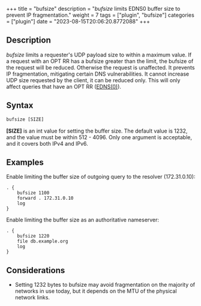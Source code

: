 +++
title = "bufsize"
description = "*bufsize* limits EDNS0 buffer size to prevent IP fragmentation."
weight = 7
tags = ["plugin", "bufsize"]
categories = ["plugin"]
date = "2023-08-15T20:06:20.8772088"
+++

## Description
*bufsize* limits a requester's UDP payload size to within a maximum value.
If a request with an OPT RR has a bufsize greater than the limit, the bufsize
of the request will be reduced. Otherwise the request is unaffected.
It prevents IP fragmentation, mitigating certain DNS vulnerabilities.
It cannot increase UDP size requested by the client, it can be reduced only.
This will only affect queries that have
an OPT RR ([EDNS(0)](https://www.rfc-editor.org/rfc/rfc6891)).

## Syntax
```txt
bufsize [SIZE]
```

**[SIZE]** is an int value for setting the buffer size.
The default value is 1232, and the value must be within 512 - 4096.
Only one argument is acceptable, and it covers both IPv4 and IPv6.

## Examples
Enable limiting the buffer size of outgoing query to the resolver (172.31.0.10):
```corefile
. {
    bufsize 1100
    forward . 172.31.0.10
    log
}
```

Enable limiting the buffer size as an authoritative nameserver:
```corefile
. {
    bufsize 1220
    file db.example.org
    log
}
```

## Considerations
- Setting 1232 bytes to bufsize may avoid fragmentation on the majority of networks in use today, but it depends on the MTU of the physical network links.
